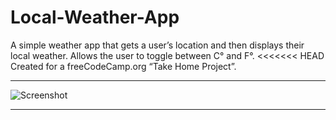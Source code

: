 # Local-Weather-App
A simple weather app that gets a user’s location and then displays their local weather. Allows the user to toggle between C° and F°. 
<<<<<<< HEAD
Created for a freeCodeCamp.org “Take Home Project”.
***
![Screenshot](https://i.imgur.com/LW7FTpD.png "Screenshot")
***
